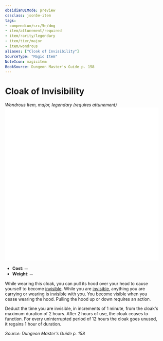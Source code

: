 ```yaml
---
obsidianUIMode: preview
cssclass: json5e-item
tags:
- compendium/src/5e/dmg
- item/attunement/required
- item/rarity/legendary
- item/tier/major
- item/wondrous
aliases: ["Cloak of Invisibility"]
SourceType: "Magic Item"
NoteIcon: magicitem
BookSource: Dungeon Master's Guide p. 158
---
```

# Cloak of Invisibility
*Wondrous Item, major, legendary (requires attunement)*  
![](/3-Mechanics/CLI/items/img/cloak-of-invisibility.webp#right)  

- **Cost**: ⏤
- **Weight**: ⏤

While wearing this cloak, you can pull its hood over your head to cause yourself to become [invisible](/3-Mechanics/CLI/rules/conditions.md#invisible). While you are [invisible](/3-Mechanics/CLI/rules/conditions.md#invisible), anything you are carrying or wearing is [invisible](/3-Mechanics/CLI/rules/conditions.md#invisible) with you. You become visible when you cease wearing the hood. Pulling the hood up or down requires an action.

Deduct the time you are invisible, in increments of 1 minute, from the cloak's maximum duration of 2 hours. After 2 hours of use, the cloak ceases to function. For every uninterrupted period of 12 hours the cloak goes unused, it regains 1 hour of duration.

*Source: Dungeon Master's Guide p. 158*